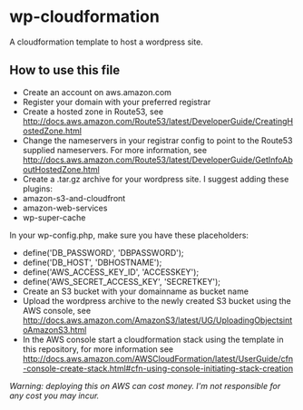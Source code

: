 # wp-cloudformation
A cloudformation template to host a wordpress site.

## How to use this file

* Create an account on aws.amazon.com
* Register your domain with your preferred registrar
* Create a hosted zone in Route53, see http://docs.aws.amazon.com/Route53/latest/DeveloperGuide/CreatingHostedZone.html
* Change the nameservers in your registrar config to point to the Route53 supplied nameservers. For more information, see http://docs.aws.amazon.com/Route53/latest/DeveloperGuide/GetInfoAboutHostedZone.html
* Create a .tar.gz archive for your wordpress site. I suggest adding these plugins:
 * amazon-s3-and-cloudfront
 * amazon-web-services 
 * wp-super-cache

 In your wp-config.php, make sure you have these placeholders:
 * define('DB_PASSWORD', 'DBPASSWORD');
 * define('DB_HOST', 'DBHOSTNAME');
 * define('AWS_ACCESS_KEY_ID', 'ACCESSKEY');
 * define('AWS_SECRET_ACCESS_KEY', 'SECRETKEY');
* Create an S3 bucket with your domainname as bucket name
* Upload the wordpress archive to the newly created S3 bucket using the AWS console, see http://docs.aws.amazon.com/AmazonS3/latest/UG/UploadingObjectsintoAmazonS3.html
* In the AWS console start a cloudformation stack using the template in this repository, for more information see http://docs.aws.amazon.com/AWSCloudFormation/latest/UserGuide/cfn-console-create-stack.html#cfn-using-console-initiating-stack-creation

_Warning: deploying this on AWS can cost money. I'm not responsible for any cost you may incur._
